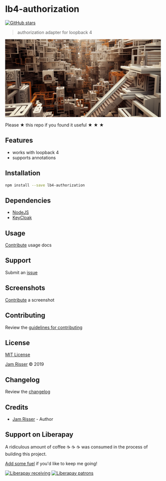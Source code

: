 # lb4-authorization

[![GitHub stars](https://img.shields.io/github/stars/codejamninja/lb4-authorization.svg?style=social&label=Stars)](https://github.com/codejamninja/lb4-authorization)

> authorization adapter for loopback 4

![](assets/lb4-authorization.png)

Please ★ this repo if you found it useful ★ ★ ★

## Features

- works with loopback 4
- supports annotations

## Installation

```sh
npm install --save lb4-authorization
```

## Dependencies

- [NodeJS](https://nodejs.org)
- [KeyCloak](https://www.keycloak.org)

## Usage

[Contribute](https://github.com/codejamninja/lb4-authorization/blob/master/CONTRIBUTING.md) usage docs

## Support

Submit an [issue](https://github.com/codejamninja/lb4-authorization/issues/new)

## Screenshots

[Contribute](https://github.com/codejamninja/lb4-authorization/blob/master/CONTRIBUTING.md) a screenshot

## Contributing

Review the [guidelines for contributing](https://github.com/codejamninja/lb4-authorization/blob/master/CONTRIBUTING.md)

## License

[MIT License](https://github.com/codejamninja/lb4-authorization/blob/master/LICENSE)

[Jam Risser](https://codejam.ninja) © 2019

## Changelog

Review the [changelog](https://github.com/codejamninja/lb4-authorization/blob/master/CHANGELOG.md)

## Credits

- [Jam Risser](https://codejam.ninja) - Author

## Support on Liberapay

A ridiculous amount of coffee ☕ ☕ ☕ was consumed in the process of building this project.

[Add some fuel](https://liberapay.com/codejamninja/donate) if you'd like to keep me going!

[![Liberapay receiving](https://img.shields.io/liberapay/receives/codejamninja.svg?style=flat-square)](https://liberapay.com/codejamninja/donate)
[![Liberapay patrons](https://img.shields.io/liberapay/patrons/codejamninja.svg?style=flat-square)](https://liberapay.com/codejamninja/donate)
